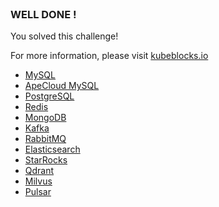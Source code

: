 
<br>

### WELL DONE !

You solved this challenge!

For more information, please visit [kubeblocks.io](https://kubeblocks.io/)

- [MySQL](https://kubeblocks.io/docs/preview/user_docs/kubeblocks-for-mysql-community-edition/cluster-management/create-and-connect-a-mysql-cluster)
- [ApeCloud MySQL](https://kubeblocks.io/docs/preview/user_docs/kubeblocks-for-apecloud-mysql/cluster-management/create-and-connect-an-apecloud-mysql-cluster)
- [PostgreSQL](https://kubeblocks.io/docs/preview/user_docs/kubeblocks-for-postgresql/cluster-management/create-and-connect-a-postgresql-cluster)
- [Redis](https://kubeblocks.io/docs/preview/user_docs/kubeblocks-for-redis/cluster-management/create-and-connect-a-redis-cluster)
- [MongoDB](https://kubeblocks.io/docs/preview/user_docs/kubeblocks-for-mongodb/cluster-management/create-and-connect-to-a-mongodb-cluster)
- [Kafka](https://kubeblocks.io/docs/preview/user_docs/kubeblocks-for-kafka/cluster-management/create-a-kafka-cluster)
- [RabbitMQ](https://kubeblocks.io/docs/preview/user_docs/kubeblocks-for-rabbitmq/manage-rabbitmq)
- [Elasticsearch](https://kubeblocks.io/docs/preview/user_docs/kubeblocks-for-elasticsearch/manage-elasticsearch)
- [StarRocks](https://kubeblocks.io/docs/preview/user_docs/kubeblocks-for-starrocks/manage-starrocks)
- [Qdrant](https://kubeblocks.io/docs/preview/user_docs/kubeblocks-for-qdrant/manage-qdrant)
- [Milvus](https://kubeblocks.io/docs/preview/user_docs/kubeblocks-for-milvus/manage-milvus)
- [Pulsar](https://kubeblocks.io/docs/preview/user_docs/kubeblocks-for-pulsar/cluster-management/create-pulsar-cluster-on-kubeblocks)